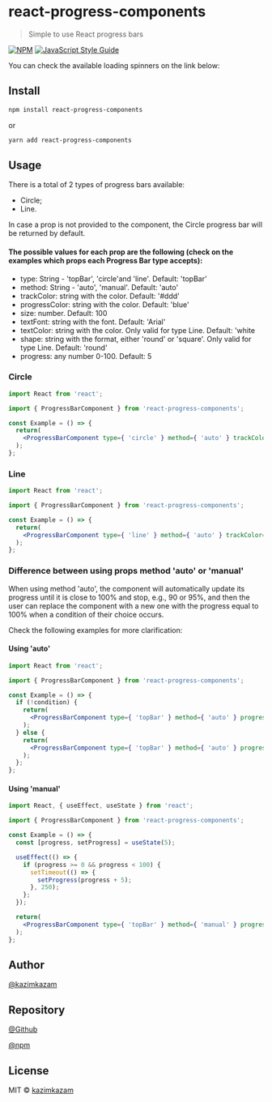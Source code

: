 # react-progress-components

> Simple to use React progress bars

[![NPM](https://img.shields.io/npm/v/react-progress-components.svg)](https://www.npmjs.com/package/react-progress-components) [![JavaScript Style Guide](https://img.shields.io/badge/code_style-standard-brightgreen.svg)](https://standardjs.com)

You can check the available loading spinners on the link below:



## Install

```bash
npm install react-progress-components
```

or 

```bash
yarn add react-progress-components
```

## Usage

There is a total of 2 types of progress bars available: 

- Circle;
- Line.

In case a prop is not provided to the component, the Circle progress bar will be returned by default.

#### The possible values for each prop are the following (check on the examples which props each Progress Bar type accepts):

- type: String - 'topBar', 'circle'and 'line'. Default: 'topBar'
- method: String - 'auto', 'manual'. Default: 'auto'
- trackColor: string with the color. Default: '#ddd'
- progressColor: string with the color. Default: 'blue'
- size: number. Default: 100
- textFont: string with the font. Default: 'Arial'
- textColor: string with the color. Only valid for type Line. Default: 'white
- shape: string with the format, either 'round' or 'square'. Only valid for type Line. Default: 'round'
- progress: any number 0-100. Default: 5


### Circle

```jsx
import React from 'react';

import { ProgressBarComponent } from 'react-progress-components';

const Example = () => {
  return(
    <ProgressBarComponent type={ 'circle' } method={ 'auto' } trackColor={ '#ddd' } progressColor={ '#00FFD1' } textFont={ 'Arial' } size={ 200 } progress={ 5 } />
  );
};
```

### Line

```jsx
import React from 'react';

import { ProgressBarComponent } from 'react-progress-components';

const Example = () => {
  return(
    <ProgressBarComponent type={ 'line' } method={ 'auto' } trackColor={ '#ddd' } shape={ 'round' } progressColor={ 'red' } textFont={ 'Arial' } textColor={ 'white' } size={ 500 } progress={ 5 } />
  );
};
```

### Difference between using props method 'auto' or 'manual'

When using method 'auto', the component will automatically update its progress until it is close to 100% and stop, e.g., 90 or 95%, and then the user can replace the component with a new one with the progress equal to 100% when a condition of their choice occurs.

Check the following examples for more clarification:


#### Using 'auto'

```jsx
import React from 'react';

import { ProgressBarComponent } from 'react-progress-components';

const Example = () => {
  if (!condition) {
    return(
      <ProgressBarComponent type={ 'topBar' } method={ 'auto' } progress={ 5 } colors={ ['blue', 'yellow', 'red'] } height={ '2rem' } />
    );
  } else {
    return(
      <ProgressBarComponent type={ 'topBar' } method={ 'auto' } progress={ 100 } colors={ ['blue', 'yellow', 'red'] } height={ '2rem' } />
    );
  };
};
```

#### Using 'manual'

```jsx
import React, { useEffect, useState } from 'react';

import { ProgressBarComponent } from 'react-progress-components';

const Example = () => {
  const [progress, setProgress] = useState(5);

  useEffect(() => {
    if (progress >= 0 && progress < 100) {
      setTimeout(() => {
        setProgress(progress + 5);
      }, 250);
    };
  });

  return(
    <ProgressBarComponent type={ 'topBar' } method={ 'manual' } progress={ progress } colors={ ['blue', 'yellow', 'red'] } height={ '2rem' } />
  );
};
```

## Author

[@kazimkazam](https://github.com/kazimkazam)

## Repository

[@Github](https://github.com/kazimkazam/react-progress-components)

[@npm](https://www.npmjs.com/package/react-progress-components)

## License

MIT © [kazimkazam](https://github.com/kazimkazam)
